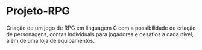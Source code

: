 # Projeto-RPG
Criação de um jogo de RPG em linguagem C com a possibilidade de criação de personagens, contas individuais para jogadores e desafios a cada nível, além de uma loja de equipamentos.

